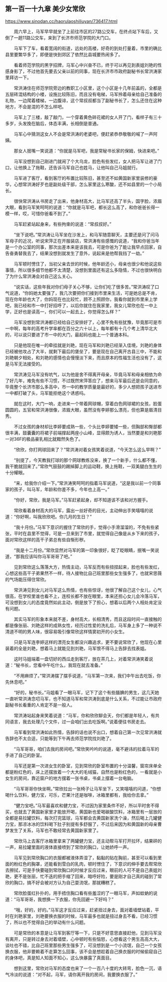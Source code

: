 ## 第一百一十九章 美少女常欣

https://www.sinodan.cc/haorulaoshiliuyan/736417.html

　　周六早上，马军早早就坐了上前往市区的27路公交车，在终点站下车后，又倒了一趟11路公交车，来到了长济市师范学院的大门口。

　　马军下了车，看着宽阔的街道，远处的高楼，好奇的到处打量着，市里的确比县里要繁华多了，即便是快到郊区了依然比县城要热闹多了。

　　看着师范学院的黑字招牌，马军心中兴奋不已，终于可以再见到表姐刘艳的性感身影了，不过他首先要去父亲以前的同事，现在长济市市政府副秘书长常洪涛家里拜访一下。

　　常洪涛住在师范学院旁边的教职工小区里，这个小区是十几年前盖的，全都是五层砖混结构的小楼，设施比较陈旧，而且没有电梯，马军拎着母亲给自己准备的礼物，一边爬着楼梯，一边腹诽，这个常叔叔都当了副秘书长了，怎么还住在这种地方，不会是混的不怎么样吧。

　　马军上了三楼，敲了敲门，一个穿着黄色碎花裙的女人开了门，看样子有三十多岁，头发挽在脑后，体态丰满，长相倒是普通。

　　马军心中猜测这女人不会是常洪涛的老婆吧，便赶紧恭恭敬敬的喊了一声阿姨。

　　那女人抿嘴一笑说道：“你就是马军吧，我是常秘书长家的保姆，快进来吧。”

　　马军没想到自己刚进门就闹了个大乌龙，脸色有些发红，女人把马军让进了门口，让他换上了拖鞋，还告诉马军自己也姓马，让他叫自己马姐就行。

　　马军进了客厅，看到客厅的布置比较陈旧，甚至还不如黄国新家里装修的豪华，心想常洪涛好歹也是副处级干部，怎么家里这么寒酸，还不如县里的一个小局长。

　　很快常洪涛从书房走了出来，他身材高大，比马军还高了半头，国字脸，浓眉大眼，看到马军笑呵呵的说道：“你就是马军吧，都长这么高了，和你爸爸长得一模一样，哎，可惜你爸看不到了。”

　　马军赶紧站起身来，有些拘束的说道：“常叔叔好。”

　　“坐下说吧。”常洪涛让马军坐在沙发上，和马军随意聊天，主要还是问了问马军母子的近况，听说宋萍正在开服装店，常洪涛有些感慨的说道，“我和你爸当年是一个办公室的同事，那次出差本来是该我去，可是你爸为了能让我早点回家，自告奋勇替我去了，结果没想到就发生了意外，说起来是他帮我挡了一劫。”

　　马军顿时愣住了，当初父亲去世的时候，他年龄还小，母亲也很少和他说这些事情，所以很多细节他都不太清楚，没想到里面还有这么多隐情，不过也很快明白了为什么常洪涛会对自己这么关心。

　　“说实话，这些年我对你们母子关心不够，让你们吃了很多苦。”常洪涛叹了口气说道，“你妈她太要强了，我几次要把你们接到市里来生活，可是她总是不肯，现在你年龄也大了，你妈现在也比较忙，顾不上照顾你，我看你就到市里来上学吧，我已经和市一中打好招呼了，以后你就住在我家里，我女儿常欣也在一中上学，正好也是读高一，你们可以一起去上，你觉得怎么样？”

　　马军没想到常洪涛都已经给自己安排好了，心里不免有些犹豫，毕竟那可是市一中啊，每年的高考升学率都在百分之六十以上，每年都有十几个考上清华北大的，可以说只要进了市一中的大门，最起码也能上一个普通本科。

　　只是他现在唯一的牵挂就是刘艳，现在马军和刘艳已经渐入佳境，刘艳的身体已经被他攻占了大半，就剩下最后的堡垒了，要是现在自己离开古县三中，不能和刘艳朝夕相处，和刘艳的感情也会慢慢淡下来，而且原本的性福生活也没有了，这是马军无法接受的。

　　常洪涛见马军没有吭气，以为他是舍不得离开母亲，毕竟马军和母亲相依为命了好几年，难免有些不习惯，不过既然宋萍答应了，想来马军最后还是会同意的，毕竟整个长济市那么多高中，市一中的教学质量是最好的，多少人想把孩子送进市一中都打破了头，马军能拒绝这个诱惑吗。

　　就在这时，大门一响，走进来一个带着网球帽，穿着白色网球裙的女孩，脸蛋圆圆的，五官和常洪涛很像，浓眉大眼，虽然没有李婷那么漂亮，但也算是眉清目秀。

　　不过女孩的身材却比李婷要成熟一些，个头比李婷要矮一些，但胸部和臀部都很丰满，鼓囊囊的将裙子前端撑起两座小山峰，显得颇为诱人，当然要是和刘艳那一对36F的极品豪乳相比就黯然失色了。

　　“欣欣，你打网球回来了？”常洪涛对着女孩笑着说道，“今天怎么这么早啊？”

　　“别提了，今天教我打球的那个网球教练没来，换了一个新手，什么都不懂，我干脆就回来了。”常欣气鼓鼓的踢掉脚上的运动鞋，换上拖鞋，一双美腿白生生的十分耀眼。

　　“来，给我你介绍一下。”常洪涛笑呵呵的指着马军说道，“这是我以前一个同事家的孩子，叫马军，年龄和你差不多，今年也上高一。”

　　“你好，常欣，我是马军。”马军赶紧起身，却不知道该不该和对方握手。

　　常欣看着身材高大的马军，露出一丝好奇的目光，主动伸出手笑嘻嘻的说道：“你好啊，叫我欣欣吧。你几月的生日？”

　　“我十月份。”马军下意识的握住了常欣的手，觉得小手滑溜溜的，不免有些紧张，平时在县里不觉得，可是一旦来到了市里，就觉得自己像是从乡下来的孩子，面对常欣这样的高干子弟总有些自惭形秽。

　　“我是十二月份。”常欣显然对马军的第一印象很好，眨了眨眼睛，抿嘴一笑说道，“那我应该叫你马军哥哥了吧。”

　　见到常欣这么落落大方，热情主动，马军反而有些扭捏起来，脸也有些发红，心想这些高干子弟果然不一样，待人接物比自己班里那些女生强多了，也就宋思薇的气场能压得住常欣。

　　常洪涛见到女儿对马军这么热情，也有些惊讶，他很了解自己这个女儿，心气很高，在学校里谁也看不上，连校长都不放在眼里，本来还担心女儿会冷落马军，可没想到女儿的态度竟然如此主动，倒是放下了担心，想着以后两个人相处肯定没有问题。

　　其实马军的形象本来就不差，身材高大，长相清秀，而且这段时间一直接触的都是像张丽、刘艳这样的成熟女性，经历过性爱的洗礼后，马军身上多了一种说不清道不明的男人味，很容易吸引像常欣这样情窦初开的小女生。

　　只是马军连李婷这样的漂亮女生都没兴趣追求，更不要说常欣了，他现在心里装着的全是刘艳，想着马上就能见到刘艳，马军恨不得马上告辞去找表姐。

　　这时马姐端着一盘切好的西瓜走到客厅，放在茶几上，对着常洪涛笑着说道：“秘书长，您看中午吃什么，我现在就去准备。”

　　“不用麻烦了。”常洪涛摆了摆手说道，“马军第一次来，我们中午出去吃饭，你先休息吧。”

　　“好的，秘书长。”马姐看了一眼马军，记下了这个有些腼腆的男生，这几天她一直听常洪涛念叨马军，也不知道马军和常洪涛到底是什么关系，不过能让市政府副秘书长看重的人肯定不是一般人。

　　常洪涛站起身来笑着说道：“马军，你和欣欣聊会天，你们都是年轻人，有共同语言，我去处理几个文件，过一会咱们出去吃饭啊。”说着便往书房走去。

　　马军看到常洪涛如此热情，告辞的话也说不出口，想着自己第一次见常洪涛就告辞也不太合适，只能等到下午再去师范学院找刘艳了。

　　“马军哥哥，咱们去我的房间吧。”常欣笑吟吟的说道，毫不避讳的拉着马军的手进了自己的卧室。

　　马军还是第一次进女生的卧室，见到常欣的卧室布置的十分温馨，窗帘床单全都是粉红色的，床上还摆放着一个大大的毛绒猫，自然也是粉红色的，一看就是小女生的房间，靠近窗户的地方摆着一张书桌，书桌上摆着一台电脑。

　　“马军哥哥你快坐啊。”常欣拉出一张椅子让马军坐下，又笑嘻嘻的问道，“你想喝什么饮料，健力宝，可乐，芒果汁还是咖啡，冰箱里都有，我给你去拿。”

　　“健力宝吧。”马军最喜欢和健力宝，不过因为家里条件不好，所以平时舍不得买，也就去了黄国新家里才能放开喝，黄国新也爱喝碳酸饮料，冰箱里有一层放的全都是易拉罐饮料，每次打完篮球，马军都会去黄国新家洗个澡，然后喝上几罐健力宝，那凉冰冰的饮料喝下肚子别提有多舒服了，不过后来因为和黄国新的母亲曹梦发生了关系，马军也不敢经常去黄国新家里了。

　　常欣马上去客厅冰箱里拿来了两罐健力宝，还主动帮马军打开拉环，结果砰的一声，易拉罐里面的液体直接喷到了常欣的胸口，让她娇呼一声。

　　马军见到常欣胸口的衣服都被液体弄湿了，黏黏的贴在胸前，甚至可以看到里面的粉红色的胸罩，还能看到雪白的乳肉，顿时愣住了，下意识的伸手要去帮常欣去擦拭，可是手快要碰到常欣胸口的时候才反应过来，眼前的人可不是自己表姐刘艳，更不是张丽，忙不迭的把手缩了回来，暗呼好险，要是刚才自己真的碰到了常欣的胸口，搞不好会被对方认为自己耍流氓，那就糟糕了。

　　常欣脸蛋红扑扑的，用手捂住胸口看有些羞涩的了一眼马军，声如蚊蚋的说道：“马军哥哥，我想换一下衣服，你先回避一下好吗？”

　　“哦，好的，好的。”马军这才反应过来，赶紧扭过身去，面对着墙壁站着，平时在刘艳家里，刘艳要换衣服的时候，马军最多也就是扭过身去不看，已经习惯了，所以也不觉得自己的举动有什么问题。

　　可是常欣的本意是让马军到客厅等一下，只是不好意思直接赶他，见到马军没有离开，只是转过身去对着墙壁，心中顿时有些恼怒，心想看这个男生高高大大，谈吐也不错，比自己班里那些男生强多了，可没想到是一个小流氓，自己一个女孩换衣服，他非要赖着不走算怎么回事，该不会是想趁着自己换衣服的时候偷窥自己的身体吧，真是知人知面不知心，这么快暴露了真面目。

　　想到这里，常欣对马军的态度也来了一个一百八十度的大转弯，脸色一沉，语气冷淡的说道：“对不起，马军，请你离开我的房间，我要换衣服了。”

